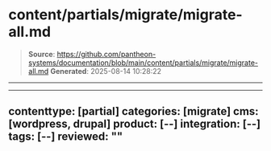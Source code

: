 # content/partials/migrate/migrate-all.md

> **Source**: https://github.com/pantheon-systems/documentation/blob/main/content/partials/migrate/migrate-all.md
> **Generated**: 2025-08-14 10:28:22

---

---
contenttype: [partial]
categories: [migrate]
cms: [wordpress, drupal]
product: [--]
integration: [--]
tags: [--]
reviewed: ""
---


<TabList>

<Tab title="WordPress" id="tab-1-id" active={true}>

<Partial file="migrate/migrate-wp.md" />

</Tab>

<Tab title="Drupal" id="tab-2-id">

<Partial file="migrate/migrate-drupal.md" />

</Tab>

</TabList>
